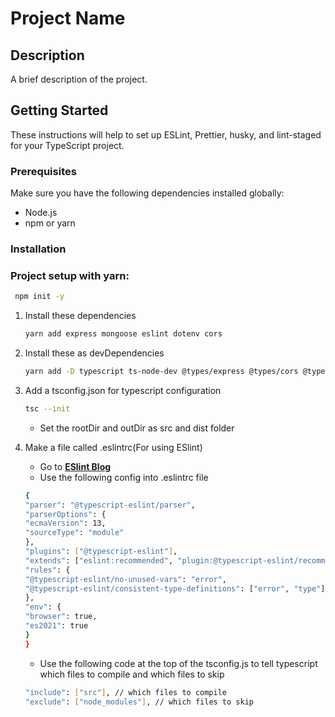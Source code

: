 # Project Name

## Description

A brief description of the project.

## Getting Started

These instructions will help to set up ESLint, Prettier, husky, and lint-staged for your TypeScript project.

### Prerequisites

Make sure you have the following dependencies installed globally:

- Node.js
- npm or yarn

### Installation

### Project setup with yarn:

```bash
 npm init -y
```

1. Install these dependencies

   ```bash
   yarn add express mongoose eslint dotenv cors
   ```

2. Install these as devDependencies

   ```bash
   yarn add -D typescript ts-node-dev @types/express @types/cors @typescript-eslint/eslint-plugin @typescript-eslint/parser eslint-config-prettier prettier lint-staged husky
   ```

3. Add a tsconfig.json for typescript configuration

   ```bash
   tsc --init
   ```

   - Set the rootDir and outDir as src and dist folder

4. Make a file called .eslintrc(For using ESlint)

   - Go to **[ESlint Blog](https://blog.logrocket.com/linting-typescript-eslint-prettier/)**
   - Use the following config into .eslintrc file

   ```bash
   {
   "parser": "@typescript-eslint/parser",
   "parserOptions": {
   "ecmaVersion": 13,
   "sourceType": "module"
   },
   "plugins": ["@typescript-eslint"],
   "extends": ["eslint:recommended", "plugin:@typescript-eslint/recommended", "prettier"],
   "rules": {
   "@typescript-eslint/no-unused-vars": "error",
   "@typescript-eslint/consistent-type-definitions": ["error", "type"]
   },
   "env": {
   "browser": true,
   "es2021": true
   }
   }
   ```

   - Use the following code at the top of the tsconfig.js to tell typescript which files to compile and which files to skip

   ```bash
   "include": ["src"], // which files to compile
   "exclude": ["node_modules"], // which files to skip
   ```
